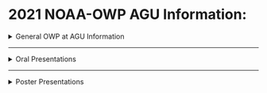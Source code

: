 # 2021 NOAA-OWP AGU Information:

<details>
<summary>General OWP at AGU Information</summary>

  [The National Water Center](https://github.com/NOAA-OWP/OWP-Presentations/blob/main/AGU_2021/General_Information/OWP%20National%20Water%20Center%202021.pdf)
  
  [OWP @AGU 2021 Schedule and Activities](https://github.com/NOAA-OWP/OWP-Presentations/blob/main/AGU_2021/General_Information/OWP%20is%20at%20AGU%202021.pdf)
  
  [The Next Generation National Water Model Framework](https://github.com/NOAA-OWP/OWP-Presentations/blob/main/AGU_2021/General_Information/OWP%20NWM%20NextGen%20Framework%202021.pdf)
  
  [OWP On Github](https://github.com/NOAA-OWP/OWP-Presentations/blob/main/AGU_2021/General_Information/OWP%20Presentations%20GitHub%20QRcode-Final.pdf)
  
<details>
<summary>Internships</summary>

[![Interning Virtually video about intern experience at OWP](https://img.youtube.com/vi/zgMChRQrYDQ/0.jpg)](https://www.youtube.com/watch?v=zgMChRQrYDQ)

</details>

<details>
<summary>Working at the National Water Center Story Map</summary>

[![ESRI Story Map](https://water.noaa.gov/images/a0f23df.jpg)](https://storymaps.arcgis.com/stories/bd24999334674fc09f52bd30cff4d9ff)

</details>
</details>

---

<details>
<summary>Oral Presentations</summary>

  [Next Generation National Water Model: Strategy and Preliminary Performance of Initial Model Formulations](./Oral_Presentations/Cunha_AGU_2021_Short.pdf)

  [Improving National Water Model Streamflow Performance through Parameter Calibration](./Oral_Presentations/Feng_AGU_2021.pdf)

  [Joint Computational Domain Partitioning of Rainfall-Runoff Models with (Kinematic) Streamflow Routing Models](./Oral_Presentations/Frazier_AGU_2021.pdf)

  [Linking Arbitrary Hydrologic and Hydraulic Models and Process Modules into a Single Prediction Runtime Using the Basic Model Interface: A Domain Science Perspective](./Oral_Presentations/Garrett_AGU_2021.pdf)

  [Hydrofabric Development for Next-Gen Framework Modelling](./Oral_Presentations/Johnson_AGU_2021_Short.pdf)

  [Implementation of NOAA’s Operational National Water Model for Flood Impact-Based Forecasting](./Oral_Presentations/Lee_et_al_AGU_2021.pdf)

  [Extensions to the Basic Model Interface to Support Serialization of a Model's State Variables for Load Balancing and Checkpointing](./Oral_Presentations/Peckham_AGU_2021_Short.pdf)

  [The First Implementation of the NWM's Total Water Forecasting Capability](./Oral_Presentations/Shi_AGU_2021.pdf)

</details>

---

<details>
<summary>Poster Presentations</summary>

  [Python-based Tools for Retrieving and Evaluating National Water Model Streamflow Simulations](./Poster_Presentations/J.Regina_OWPHydroTools_AGU2021.pdf)
  
  [Reducing a Stream Network's Horton-Strahler Stream Order Improves the Skill of Flood Inundation Maps from Height Above Nearest Drainage Method](./Poster_Presentations/aristizabal_AGU_2021.pdf)
  
  [Operational Hydrologic Modeling: Current Status of NOAA's National Water Model and Plans for the Future](./Poster_Presentations/Cosgrove_AGU_2021.pdf)
  
  [Efficient diffusive routing computation for the National Water Model v3.0 using a topological relationship map](./Poster_Presentations/Dong%20Ha%20Kim_AGU%202021.pdf)
  
  [Enhancing NWM Parameter Regionalization to Improve Physical Similarity Representation While Accounting for Uncertainties](./Poster_Presentations/Liu_AGU_2021.pdf)
  
  [Noah-OWP-Modular for Nextgen: Enhancement, Modularization, and Implementation of the Basic Model Interface](./Poster_Presentations/jennings_et_al_AGU_2021.pdf)
  
  [Active Water Management Within the National Water Model v3.0: Assimilation of Reservoir Outflow and Glacier Dammed Lake Releases](./Poster_Presentations/Cosgrove_Rezaeianzadeh_AGU_2021.pdf)
  
  [Development of a Continental Scale Coastal Flood Model Using a Sub-Setting Approach](./Poster_Presentations/Kefelegn_et_al_AGU_2021.pdf)
  
  [A New Generation of Decision Support Visualizations for Water Prediction Services](./Poster_Presentations/Moore%20Powell_et_al_AGU_2021.pdf)
  
</details>
